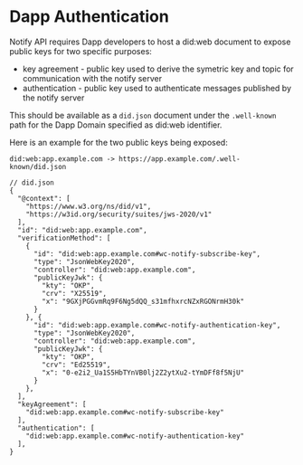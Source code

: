 # Dapp Authentication

Notify API requires Dapp developers to host a did:web document to expose public keys for two specific purposes:

- key agreement - public key used to derive the symetric key and topic for communication with the notify server
- authentication - public key used to authenticate messages published by the notify server

This should be available as a `did.json` document under the `.well-known` path for the Dapp Domain specified as did:web identifier.

Here is an example for the two public keys being exposed:

```jsonc
did:web:app.example.com -> https://app.example.com/.well-known/did.json

// did.json
{
  "@context": [
    "https://www.w3.org/ns/did/v1",
    "https://w3id.org/security/suites/jws-2020/v1"
  ],
  "id": "did:web:app.example.com",
  "verificationMethod": [
    {
      "id": "did:web:app.example.com#wc-notify-subscribe-key",
      "type": "JsonWebKey2020",
      "controller": "did:web:app.example.com",
      "publicKeyJwk": {
        "kty": "OKP",
        "crv": "X25519",
        "x": "9GXjPGGvmRq9F6Ng5dQQ_s31mfhxrcNZxRGONrmH30k"
      }
    }, {
      "id": "did:web:app.example.com#wc-notify-authentication-key",
      "type": "JsonWebKey2020",
      "controller": "did:web:app.example.com",
      "publicKeyJwk": {
        "kty": "OKP",
        "crv": "Ed25519",
        "x": "0-e2i2_Ua1S5HbTYnVB0lj2Z2ytXu2-tYmDFf8f5NjU"
      }
    },
  ],
  "keyAgreement": [
    "did:web:app.example.com#wc-notify-subscribe-key"
  ],
  "authentication": [
    "did:web:app.example.com#wc-notify-authentication-key"
  ],
}
```
